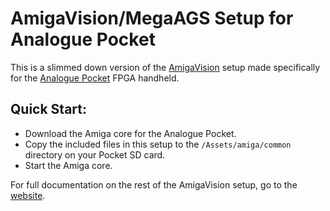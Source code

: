 # AmigaVision/MegaAGS Setup for Analogue Pocket

This is a slimmed down version of the [AmigaVision] setup made specifically for the [Analogue Pocket] FPGA handheld.

## Quick Start:

* Download the Amiga core for the Analogue Pocket.
* Copy the included files in this setup to the `/Assets/amiga/common` directory on your Pocket SD card.
* Start the Amiga core.

For full documentation on the rest of the AmigaVision setup, go to the [website].

 [AmigaVision]:https://amiga.vision
 [Analogue Pocket]:https://analogue.co/pocket
 [website]:https://amiga.vision/docs